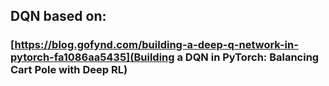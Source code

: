 ## DQN based on:
### [https://blog.gofynd.com/building-a-deep-q-network-in-pytorch-fa1086aa5435](Building a DQN in PyTorch: Balancing Cart Pole with Deep RL)
